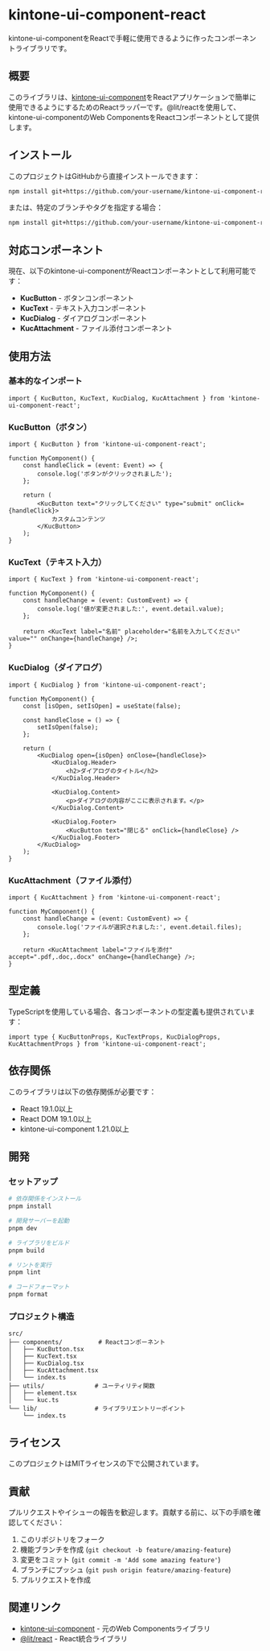 # kintone-ui-component-react

kintone-ui-componentをReactで手軽に使用できるように作ったコンポーネントライブラリです。

## 概要

このライブラリは、[kintone-ui-component](https://github.com/kintone-labs/kintone-ui-component)をReactアプリケーションで簡単に使用できるようにするためのReactラッパーです。@lit/reactを使用して、kintone-ui-componentのWeb ComponentsをReactコンポーネントとして提供します。

## インストール

このプロジェクトはGitHubから直接インストールできます：

```bash
npm install git+https://github.com/your-username/kintone-ui-component-react.git
```

または、特定のブランチやタグを指定する場合：

```bash
npm install git+https://github.com/your-username/kintone-ui-component-react.git#main
```

## 対応コンポーネント

現在、以下のkintone-ui-componentがReactコンポーネントとして利用可能です：

- **KucButton** - ボタンコンポーネント
- **KucText** - テキスト入力コンポーネント
- **KucDialog** - ダイアログコンポーネント
- **KucAttachment** - ファイル添付コンポーネント

## 使用方法

### 基本的なインポート

```tsx
import { KucButton, KucText, KucDialog, KucAttachment } from 'kintone-ui-component-react';
```

### KucButton（ボタン）

```tsx
import { KucButton } from 'kintone-ui-component-react';

function MyComponent() {
    const handleClick = (event: Event) => {
        console.log('ボタンがクリックされました');
    };

    return (
        <KucButton text="クリックしてください" type="submit" onClick={handleClick}>
            カスタムコンテンツ
        </KucButton>
    );
}
```

### KucText（テキスト入力）

```tsx
import { KucText } from 'kintone-ui-component-react';

function MyComponent() {
    const handleChange = (event: CustomEvent) => {
        console.log('値が変更されました:', event.detail.value);
    };

    return <KucText label="名前" placeholder="名前を入力してください" value="" onChange={handleChange} />;
}
```

### KucDialog（ダイアログ）

```tsx
import { KucDialog } from 'kintone-ui-component-react';

function MyComponent() {
    const [isOpen, setIsOpen] = useState(false);

    const handleClose = () => {
        setIsOpen(false);
    };

    return (
        <KucDialog open={isOpen} onClose={handleClose}>
            <KucDialog.Header>
                <h2>ダイアログのタイトル</h2>
            </KucDialog.Header>

            <KucDialog.Content>
                <p>ダイアログの内容がここに表示されます。</p>
            </KucDialog.Content>

            <KucDialog.Footer>
                <KucButton text="閉じる" onClick={handleClose} />
            </KucDialog.Footer>
        </KucDialog>
    );
}
```

### KucAttachment（ファイル添付）

```tsx
import { KucAttachment } from 'kintone-ui-component-react';

function MyComponent() {
    const handleChange = (event: CustomEvent) => {
        console.log('ファイルが選択されました:', event.detail.files);
    };

    return <KucAttachment label="ファイルを添付" accept=".pdf,.doc,.docx" onChange={handleChange} />;
}
```

## 型定義

TypeScriptを使用している場合、各コンポーネントの型定義も提供されています：

```tsx
import type { KucButtonProps, KucTextProps, KucDialogProps, KucAttachmentProps } from 'kintone-ui-component-react';
```

## 依存関係

このライブラリは以下の依存関係が必要です：

- React 19.1.0以上
- React DOM 19.1.0以上
- kintone-ui-component 1.21.0以上

## 開発

### セットアップ

```bash
# 依存関係をインストール
pnpm install

# 開発サーバーを起動
pnpm dev

# ライブラリをビルド
pnpm build

# リントを実行
pnpm lint

# コードフォーマット
pnpm format
```

### プロジェクト構造

```
src/
├── components/          # Reactコンポーネント
│   ├── KucButton.tsx
│   ├── KucText.tsx
│   ├── KucDialog.tsx
│   ├── KucAttachment.tsx
│   └── index.ts
├── utils/              # ユーティリティ関数
│   ├── element.tsx
│   └── kuc.ts
└── lib/                # ライブラリエントリーポイント
    └── index.ts
```

## ライセンス

このプロジェクトはMITライセンスの下で公開されています。

## 貢献

プルリクエストやイシューの報告を歓迎します。貢献する前に、以下の手順を確認してください：

1. このリポジトリをフォーク
2. 機能ブランチを作成 (`git checkout -b feature/amazing-feature`)
3. 変更をコミット (`git commit -m 'Add some amazing feature'`)
4. ブランチにプッシュ (`git push origin feature/amazing-feature`)
5. プルリクエストを作成

## 関連リンク

- [kintone-ui-component](https://github.com/kintone-labs/kintone-ui-component) - 元のWeb Componentsライブラリ
- [@lit/react](https://lit.dev/docs/libraries/react/) - React統合ライブラリ
